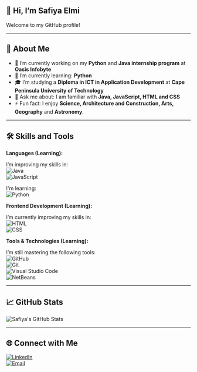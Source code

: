 ## 👋 Hi, I’m Safiya Elmi 
Welcome to my GitHub profile!

---

## 🚀 About Me  
- 🔭 I’m currently working on my **Python** and **Java internship program** at **Oasis Infobyte**
- 🌱 I’m currently learning: **Python**    
- 🎓 I’m studying a **Diploma in ICT in Application Development** at **Cape Peninsula University of Technology**  
- 💬 Ask me about: I am familiar with **Java, JavaScript, HTML and CSS** 
- ⚡ Fun fact: I enjoy **Science, Architecture and Construction, Arts, Geography** and **Astronomy**.

---

## 🛠️ Skills and Tools  

**Languages (Learning):**  

I’m improving my skills in:  
![Java](https://img.shields.io/badge/Java-ED8B00?style=for-the-badge&logo=java&logoColor=white)  
![JavaScript](https://img.shields.io/badge/JavaScript-F7DF1E?style=for-the-badge&logo=javascript&logoColor=black)  

I'm learning:   
![Python](https://img.shields.io/badge/Python-3776AB?style=for-the-badge&logo=python&logoColor=white)  

**Frontend Development (Learning):**  

I’m currently improving my skills in:  
![HTML](https://img.shields.io/badge/HTML-E34F26?style=for-the-badge&logo=html5&logoColor=white)  
![CSS](https://img.shields.io/badge/CSS-1572B6?style=for-the-badge&logo=css3&logoColor=white)  


**Tools & Technologies (Learning):**  

I’m still mastering the following tools:  
![GitHub](https://img.shields.io/badge/GitHub-181717?style=for-the-badge&logo=github&logoColor=white)  
![Git](https://img.shields.io/badge/Git-F05032?style=for-the-badge&logo=git&logoColor=white)  
![Visual Studio Code](https://img.shields.io/badge/VS%20Code-0078d7?style=for-the-badge&logo=visualstudiocode&logoColor=white)  
![NetBeans](https://img.shields.io/badge/Apache%20NetBeans-1B6AC6?style=for-the-badge&logo=apachenetbeanside&logoColor=white)  

---


## 📈 GitHub Stats  
![Safiya's GitHub Stats](https://github-readme-stats.vercel.app/api?username=CocoMacNugget&show_icons=true&theme=radical)

---

## 🌐 Connect with Me  
[![LinkedIn](https://img.shields.io/badge/LinkedIn-%230077B5.svg?style=for-the-badge&logo=linkedin&logoColor=white)](https://linkedin.com/in/safiya-elmi-795771309?utm_source=share&utm_campaign=share_via&utm_content=profile&utm_medium=android_app)  
[![Email](https://img.shields.io/badge/Email-D14836?style=for-the-badge&logo=gmail&logoColor=white)](mailto:safiyamelmi19@gmail.com)  


<!--
**CocoMacNugget/CocoMacNugget** is a ✨ _special_ ✨ repository because its `README.md` (this file) appears on your GitHub profile.

Here are some ideas to get you started:

- 🔭 I’m currently working on ...
- 🌱 I’m currently learning ...
- 👯 I’m looking to collaborate on ...
- 🤔 I’m looking for help with ...
- 💬 Ask me about ...
- 📫 How to reach me: ...
- 😄 Pronouns: ...
- ⚡ Fun fact: ...
-->
